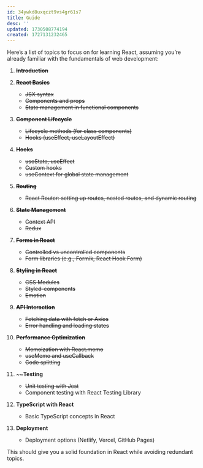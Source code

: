 ```yaml
---
id: 34ywkd8uxqczt9vs4gr61s7
title: Guide
desc: ''
updated: 1730508774194
created: 1727131232465
---
```


Here’s a list of topics to focus on for learning React, assuming you’re already familiar with the fundamentals of web development:

1. ~~**Introduction**~~

1. ~~**React Basics**~~
   - ~~JSX syntax~~
   - ~~Components and props~~
   - ~~State management in functional components~~

1. ~~**Component Lifecycle**~~
   - ~~Lifecycle methods (for class components)~~
   - ~~Hooks (useEffect, useLayoutEffect)~~

1. ~~**Hooks**~~
   - ~~useState, useEffect~~
   - ~~Custom hooks~~
   - ~~useContext for global state management~~

1. ~~**Routing**~~
   - ~~React Router: setting up routes, nested routes, and dynamic routing~~

1. ~~**State Management**~~
   - ~~Context API~~
   - ~~Redux~~

1. ~~**Forms in React**~~
   - ~~Controlled vs uncontrolled components~~
   - ~~Form libraries (e.g., Formik, React Hook Form)~~

1. ~~**Styling in React**~~
   - ~~CSS Modules~~
   - ~~Styled-components~~
   - ~~Emotion~~

1. ~~**API Interaction**~~
   - ~~Fetching data with fetch or Axios~~
   - ~~Error handling and loading states~~

1. ~~**Performance Optimization**~~
   - ~~Memoization with React.memo~~
   - ~~useMemo and useCallback~~
   - ~~Code splitting~~

1. ~~**Testing**
    - ~~Unit testing with Jest~~
    - Component testing with React Testing Library

1. **TypeScript with React**
    - Basic TypeScript concepts in React

1. **Deployment**
    - Deployment options (Netlify, Vercel, GitHub Pages)

This should give you a solid foundation in React while avoiding redundant topics.